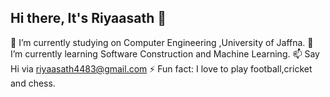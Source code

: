 ## Hi there, It's Riyaasath 👋
🔭 I’m currently studying on Computer Engineering ,University of Jaffna.
🌱 I’m currently learning  Software Construction and Machine Learning.
📫 Say Hi via riyaasath4483@gmail.com
⚡ Fun fact: I love to play football,cricket and chess.


<!--
**RiyaasathMJM/RiyaasathMJM** is a ✨ _special_ ✨ repository because its `README.md` (this file) appears on your GitHub profile.

Here are some ideas to get you started:

- 🔭 I’m currently working on ...
- 🌱 I’m currently learning ...
- 👯 I’m looking to collaborate on ...
- 🤔 I’m looking for help with ...
- 💬 Ask me about ...
- 📫 How to reach me: ...
- 😄 Pronouns: ...
- ⚡ Fun fact: ...
-->

